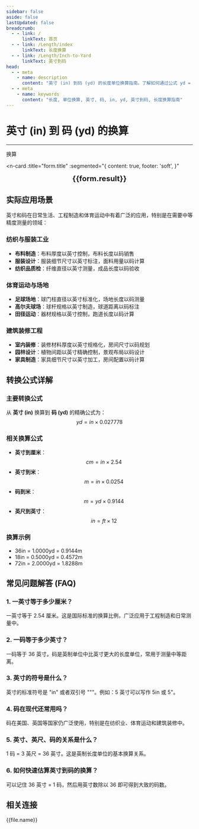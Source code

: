 ```yaml
---
sidebar: false
aside: false
lastUpdated: false
breadcrumb:
  - - link: /
      linkText: 首页
  - - link: /Length/index
      linkText: 长度换算
  - - link: /Length/Inch-to-Yard
      linkText: 英寸到码
head:
  - - meta
    - name: description
      content: "英寸 (in) 到码 (yd) 的长度单位换算指南。了解如何通过公式 yd = in × 0.027778 换算为码。"
  - - meta
    - name: keywords
      content: "长度, 单位换算, 英寸, 码, in, yd, 英寸到码, 长度换算指南"
---
```

# 英寸 (in) 到 码 (yd) 的换算
---
<script setup>
import { onMounted, reactive, inject, ref } from 'vue'
import { NButton, NForm, NFormItem, NInput, NInputNumber, NSelect, NCard, useMessage,NGrid ,NGi } from 'naive-ui'
import { defineClientComponent } from 'vitepress'
import { Length } from '../files';
const seoKey = ['单位转换器','单位换算','长度单位转换器','长度单位转换','尺寸换算','长度单位换算','长度单位换算表','incho','英寸和英尺的符号','一英寸等于多少cm','一英寸传感器','英寸转化','三英寸','寸和英寸的换算','英寸的单位','in单位','英寸和寸的换算','英寸缩写','一英寸等于多少寸','英寸的英文','英寸英文','inches是什么单位','一英寸多少厘米','一尺等于多少寸','英寸单位符号','一inch等于多少厘米','一寸是多长','英寸和英尺','寸的符号','一寸多长','英寸换厘米','英尺和英寸','寸和英寸','英寸单位','一英寸是多少厘米','英寸和寸','英寸的符号','一英尺','in是什么单位','英寸转换','一英尺等于多少厘米','inch是什么单位','inch to cm','inch换算cm','英寸厘米换算','英寸符号','英寸换算厘米','inch','一英寸等于多少厘米','英寸换算','英寸和厘米的换算']
const convert = inject('convert')

const form = reactive({
  number: null,
  result: '',
  title:'英寸 (in) 到码 (yd) 的长度单位换算'
})

const convertHandler = () => {
  if (form.number !== null && !isNaN(form.number)) {
    const convertedValue = parseFloat(form.number) * 0.027778
    form.result = `${form.number}in = ${convertedValue.toFixed(6)}yd`
  } else {
    form.result = '请输入有效的数值。'
  }
}
</script>

<n-form size="large" :model="form">
  <n-form-item label="英寸 (in)">
    <n-input-number v-model:value="form.number" placeholder="输入英寸" style="width: 100%" />
  </n-form-item>
  <n-form-item>
    <n-button type="info" @click="convertHandler" block>换算</n-button>
  </n-form-item>
</n-form>

<n-card 
  :title="form.title"
  :segmented="{
    content: true,
    footer: 'soft',
  }"
>
  <div  style="text-align:center;font-size:20px;">
    <strong>{{form.result}}</strong>
  </div>
  <template #footer>
    <div>
      <span v-for="item of seoKey">{{item}}，</span>
    </div>
  </template>
</n-card>

## 实际应用场景

英寸和码在日常生活、工程制造和体育运动中有着广泛的应用，特别是在需要中等精度测量的领域：

### 纺织与服装工业
- **布料制造**：布料厚度以英寸控制，布料长度以码销售
- **服装设计**：服装细节尺寸以英寸标注，面料用量以码计算
- **纺织品质检**：纤维直径以英寸测量，成品长度以码验收

### 体育运动与场地
- **足球场地**：球门柱直径以英寸标准化，场地长度以码测量
- **高尔夫球场**：球杆规格以英寸制造，球道距离以码标注
- **田径运动**：器材规格以英寸控制，跑道长度以码计算

### 建筑装修工程
- **室内装修**：装修材料厚度以英寸规格化，房间尺寸以码规划
- **园林设计**：植物间距以英寸精确控制，景观布局以码设计
- **家具制造**：家具细节尺寸以英寸加工，房间配置以码计算

## 转换公式详解

### 主要转换公式
从 **英寸 (in)** 换算到 **码 (yd)** 的精确公式为：
$$ yd = in \times 0.027778 $$

### 相关换算公式
- **英寸到厘米**：$$ cm = in \times 2.54 $$
- **英寸到米**：$$ m = in \times 0.0254 $$
- **码到米**：$$ m = yd \times 0.9144 $$
- **英尺到英寸**：$$ in = ft \times 12 $$

### 换算示例
- 36in = 1.0000yd = 0.9144m
- 18in = 0.5000yd = 0.4572m
- 72in = 2.0000yd = 1.8288m

## 常见问题解答 (FAQ)

### 1. 一英寸等于多少厘米？
一英寸等于 2.54 厘米。这是国际标准的换算比例，广泛应用于工程制造和日常测量中。

### 2. 一码等于多少英寸？
一码等于 36 英寸。码是英制单位中比英寸更大的长度单位，常用于测量中等距离。

### 3. 英寸的符号是什么？
英寸的标准符号是 "in" 或者双引号 """。例如：5 英寸可以写作 5in 或 5"。

### 4. 码在现代还常用吗？
码在美国、英国等国家仍广泛使用，特别是在纺织业、体育运动和建筑装修中。

### 5. 英寸、英尺、码的关系是什么？
1 码 = 3 英尺 = 36 英寸。这是英制长度单位的基本换算关系。

### 6. 如何快速估算英寸到码的换算？
可以记住 36 英寸 = 1 码，然后用英寸数除以 36 即可得到大致的码数。

## 相关连接
<n-grid x-gap="12" :cols="2">
  <n-gi v-for="(file, index) in Length" :key="index">
    <n-button
      text
      tag="a"
      :href="file.path"
      type="info"
    >
      {{file.name}}
    </n-button>
  </n-gi>
</n-grid>